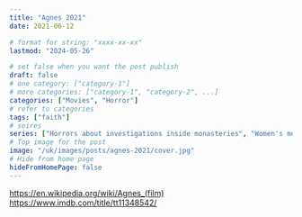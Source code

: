 ```yaml
---
title: "Agnes 2021"
date: 2021-06-12

# format for string: "xxxx-xx-xx"
lastmod: "2024-05-26"

# set false when you want the post publish
draft: false
# one category: ["category-1"]
# more categories: ["category-1", "category-2", ...]
categories: ["Movies", "Horror"]
# refer to categories
tags: ["faith"]
# seires
series: ["Horrors about investigations inside monasteries", "Women's monasteries infiltrated by evil"]
# Top image for the post
image: "/uk/images/posts/agnes-2021/cover.jpg"
# Hide from home page
hideFromHomePage: false
---
```

https://en.wikipedia.org/wiki/Agnes_(film)
https://www.imdb.com/title/tt11348542/
<!--more-->